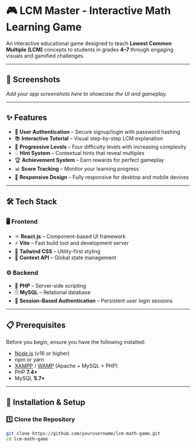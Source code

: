 # 🎮 LCM Master - Interactive Math Learning Game

An interactive educational game designed to teach **Lowest Common Multiple (LCM)** concepts to students in grades **4–7** through engaging visuals and gamified challenges.

---

## 📸 Screenshots
_Add your app screenshots here to showcase the UI and gameplay._

---

## ✨ Features

- 🔐 **User Authentication** – Secure signup/login with password hashing  
- 📚 **Interactive Tutorial** – Visual step-by-step LCM explanation  
- 🎯 **Progressive Levels** – Four difficulty levels with increasing complexity  
- 💡 **Hint System** – Contextual hints that reveal multiples  
- 🏆 **Achievement System** – Earn rewards for perfect gameplay  
- 📊 **Score Tracking** – Monitor your learning progress  
- 📱 **Responsive Design** – Fully responsive for desktop and mobile devices  

---

## 🛠️ Tech Stack

### 🖥️ Frontend
- ⚛️ **React.js** – Component-based UI framework  
- ⚡ **Vite** – Fast build tool and development server  
- 🎨 **Tailwind CSS** – Utility-first styling  
- 🧠 **Context API** – Global state management  

### ⚙️ Backend
- 🐘 **PHP** – Server-side scripting  
- 🗄️ **MySQL** – Relational database  
- 🔑 **Session-Based Authentication** – Persistent user login sessions  

---

## 📋 Prerequisites

Before you begin, ensure you have the following installed:

- [Node.js](https://nodejs.org/) (v16 or higher)  
- npm or yarn  
- [XAMPP](https://www.apachefriends.org/) / [WAMP](https://www.wampserver.com/) (Apache + MySQL + PHP)  
- PHP **7.4+**  
- MySQL **5.7+**

---

## 🚀 Installation & Setup

### 1️⃣ Clone the Repository
```bash
git clone https://github.com/yourusername/lcm-math-game.git
cd lcm-math-game
